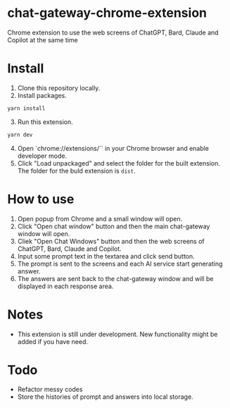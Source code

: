 # chat-gateway-chrome-extension

Chrome extension to use the web screens of ChatGPT, Bard, Claude and Copilot at the same time

# Install
1. Clone this repository locally.
2. Install packages.
```sh
yarn install
```
3. Run this extension.
```sh
yarn dev
```
4. Open `chrome://extensions/`` in your Chrome browser and enable developer mode.
5. Click "Load unpackaged" and select the folder for the built extension. The folder for the buld extension is `dist`.

# How to use
1. Open popup from Chrome and a small window will open.
2. Click "Open chat window" button and then the main chat-gateway window will open.
3. Cliek "Open Chat Windows" button and then the web screens of ChatGPT, Bard, Claude and Copilot.
4. Input some prompt text in the textarea and click send button.
5. The prompt is sent to the screens and each AI service start generating answer.
6. The answers are sent back to the chat-gateway window and will be displayed in each response area.

# Notes
- This extension is still under development. New functionality might be added if you have need.

# Todo
- Refactor messy codes
- Store the histories of prompt and answers into local storage.
